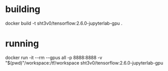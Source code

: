 # building

docker build -t sht3v0/tensorflow:2.6.0-jupyterlab-gpu .

# running

docker run -it --rm --gpus all -p 8888:8888 -v "$(pwd)"/workspace:/tf/workspace sht3v0/tensorflow:2.6.0-jupyterlab-gpu

